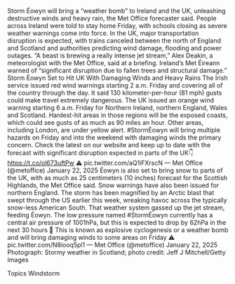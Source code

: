 Storm Éowyn will bring a “weather bomb” to Ireland and the UK, unleashing destructive winds and heavy rain, the Met Office forecaster said.
People across Ireland were told to stay home Friday, with schools closing as severe weather warnings come into force. In the UK, major transportation disruption is expected, with trains canceled between the north of England and Scotland and authorities predicting wind damage, flooding and power outages.
“A beast is brewing a really intense jet stream,” Alex Deakin, a meteorologist with the Met Office, said at a briefing. Ireland’s Met Éireann warned of “significant disruption due to fallen trees and structural damage.”
Storm Éowyn Set to Hit UK With Damaging Winds and Heavy Rains
The Irish service issued red wind warnings starting 2 a.m. Friday and covering all of the country through the day. It said 130 kilometer-per-hour (81 mph) gusts could make travel extremely dangerous.
The UK issued an orange wind warning starting 6 a.m. Friday for Northern Ireland, northern England, Wales and Scotland. Hardest-hit areas in those regions will be the exposed coasts, which could see gusts of as much as 90 miles an hour. Other areas, including London, are under yellow alert.
#StormÉowyn will bring multiple hazards on Friday and into the weekend with damaging winds the primary concern.
Check the latest on our website and keep up to date with the forecast with significant disruption expected in parts of the UK👇
https://t.co/ol673uftPw ⚠️ pic.twitter.com/aQ1iFXrscN
— Met Office (@metoffice) January 22, 2025
Éowyn is also set to bring snow to parts of the UK, with as much as 25 centimeters (10 inches) forecast for the Scottish Highlands, the Met Office said. Snow warnings have also been issued for northern England.
The storm has been magnified by an Arctic blast that swept through the US earlier this week, wreaking havoc across the typically snow-less American South. That weather system gassed up the jet stream, feeding Éowyn.
The low pressure named #StormÉowyn currently has a central air pressure of 1001hPa, but this is expected to drop by 62hPa in the next 30 hours 👀
This is known as explosive cyclogenesis or a weather bomb and will bring damaging winds to some areas on Friday ⚠️ pic.twitter.com/N8iooq5pl1
— Met Office (@metoffice) January 22, 2025
Photograph: Stormy weather in Scotland; photo credit: Jeff J Mitchell/Getty Images

Topics
Windstorm
